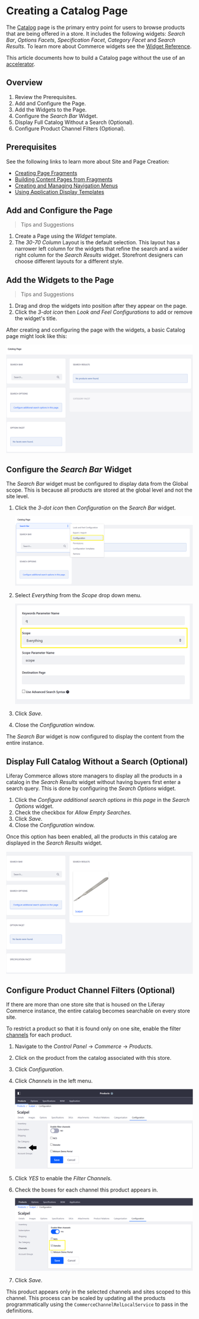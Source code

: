 # Creating a Catalog Page

The [Catalog](../catalog/README.md) page is the primary entry point for users to browse products that are being offered in a store. It includes the following widgets: _Search Bar_, _Options Facets_, _Specification Facet_, _Category Facet_ and _Search Results_. To learn more about Commerce widgets see the [Widget Reference](../widget-reference/README.md).

This article documents how to build a Catalog page without the use of an [accelerator](../getting-started/accelerators.md).

## Overview

1. Review the Prerequisites.
1. Add and Configure the Page.
1. Add the Widgets to the Page.
1. Configure the _Search Bar_ Widget.
1. Display Full Catalog Without a Search (Optional).
1. Configure Product Channel Filters (Optional).

## Prerequisites

See the following links to learn more about Site and Page Creation:

* [Creating Page Fragments](https://help.liferay.com/hc/en-us/articles/360018171331-Creating-Page-Fragments)
* [Building Content Pages from Fragments](https://help.liferay.com/hc/en-us/articles/360018171351-Building-Content-Pages-from-Fragments-)
* [Creating and Managing Navigation Menus](https://help.liferay.com/hc/en-us/articles/360018171531-Creating-and-Managing-Navigation-Menus)
* [Using Application Display Templates](https://help.liferay.com/hc/en-us/articles/360017892632-Styling-Widgets-with-Application-Display-Templates)

## Add and Configure the Page

 > Tips and Suggestions

1. Create a Page using the _Widget_ template.
1. The _30-70 Column_ Layout is the default selection. This layout has a narrower left column for the widgets that refine the search and a wider right column for the _Search Results_ widget. Storefront designers can choose different layouts for a different style.

## Add the Widgets to the Page

 > Tips and Suggestions

1. Drag and drop the widgets into position after they appear on the page.
1. Click the _3-dot icon_ then _Look and Feel Configurations_ to add or remove the widget's title.

After creating and configuring the page with the widgets, a basic Catalog page might look like this:

![Blank Catalog Page](./creating-a-catalog-page/images/02.png)

## Configure the _Search Bar_ Widget

The _Search Bar_ widget must be configured to display data from the Global scope. This is because all products are stored at the global level and not the site level.

1. Click the _3-dot icon_ then _Configuration_ on the _Search Bar_ widget.

    ![Search Bar Configuration](./creating-a-catalog-page/images/03.png)

1. Select _Everything_ from the _Scope_ drop down menu.

    ![Everything scope](./creating-a-catalog-page/images/04.png)

1. Click _Save_.
1. Close the _Configuration_ window.

The _Search Bar_ widget is now configured to display the content from the entire instance.

## Display Full Catalog Without a Search (Optional)

Liferay Commerce allows store managers to display all the products in a catalog in the _Search Results_ widget without having buyers first enter a search query. This is done by configuring the _Search Options_ widget.

1. Click the _Configure additional search options in this page_ in the _Search Options_ widget.
1. Check the checkbox for _Allow Empty Searches_.
1. Click _Save_.
1. Close the _Configuration_ window.

Once this option has been enabled, all the products in this catalog are displayed in the _Search Results_ widget.

![Empty Search](./creating-a-catalog-page/images/01.png)

## Configure Product Channel Filters (Optional)

If there are more than one store site that is housed on the Liferay Commerce instance, the entire catalog becomes searchable on every store site.

To restrict a product so that it is found only on one site, enable the filter [channels](../../../catalog/creating-and-managing-products/channels/introduction-to-channels/README.md) for each product.

1. Navigate to the _Control Panel_ → _Commerce_ → _Products_.
1. Click on the product from the catalog associated with this store.
1. Click _Configuration_.
1. Click _Channels_ in the left menu.

    ![Channels](./creating-a-catalog-page/images/05.png)

1. Click _YES_ to enable the _Filter Channels_.
1. Check the boxes for each channel this product appears in.

    ![Selected Channel](./creating-a-catalog-page/images/06.png)

1. Click _Save_.

This product appears only in the selected channels and sites scoped to this channel. This process can be scaled by updating all the products programmatically using the `CommerceChannelRelLocalService` to pass in the definitions.
